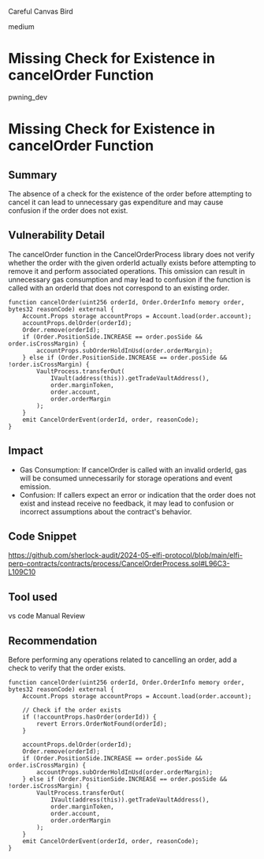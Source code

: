 Careful Canvas Bird

medium

# Missing Check for Existence in cancelOrder Function

pwning_dev
# Missing Check for Existence in cancelOrder Function
## Summary
The absence of a check for the existence of the order before attempting to cancel it can lead to unnecessary gas expenditure and may cause confusion if the order does not exist.
## Vulnerability Detail
The cancelOrder function in the CancelOrderProcess library does not verify whether the order with the given orderId actually exists before attempting to remove it and perform associated operations. This omission can result in unnecessary gas consumption and may lead to confusion if the function is called with an orderId that does not correspond to an existing order.
```solidity
function cancelOrder(uint256 orderId, Order.OrderInfo memory order, bytes32 reasonCode) external {
    Account.Props storage accountProps = Account.load(order.account);
    accountProps.delOrder(orderId);
    Order.remove(orderId);
    if (Order.PositionSide.INCREASE == order.posSide && order.isCrossMargin) {
        accountProps.subOrderHoldInUsd(order.orderMargin);
    } else if (Order.PositionSide.INCREASE == order.posSide && !order.isCrossMargin) {
        VaultProcess.transferOut(
            IVault(address(this)).getTradeVaultAddress(),
            order.marginToken,
            order.account,
            order.orderMargin
        );
    }
    emit CancelOrderEvent(orderId, order, reasonCode);
}
```
## Impact
- Gas Consumption: If cancelOrder is called with an invalid orderId, gas will be consumed unnecessarily for storage operations and event emission.
- Confusion: If callers expect an error or indication that the order does not exist and instead receive no feedback, it may lead to confusion or incorrect assumptions about the contract's behavior.
## Code Snippet
https://github.com/sherlock-audit/2024-05-elfi-protocol/blob/main/elfi-perp-contracts/contracts/process/CancelOrderProcess.sol#L96C3-L109C10
## Tool used
vs code 
Manual Review

## Recommendation
Before performing any operations related to cancelling an order, add a check to verify that the order exists. 
```solidity
function cancelOrder(uint256 orderId, Order.OrderInfo memory order, bytes32 reasonCode) external {
    Account.Props storage accountProps = Account.load(order.account);
    
    // Check if the order exists
    if (!accountProps.hasOrder(orderId)) {
        revert Errors.OrderNotFound(orderId);
    }
    
    accountProps.delOrder(orderId);
    Order.remove(orderId);
    if (Order.PositionSide.INCREASE == order.posSide && order.isCrossMargin) {
        accountProps.subOrderHoldInUsd(order.orderMargin);
    } else if (Order.PositionSide.INCREASE == order.posSide && !order.isCrossMargin) {
        VaultProcess.transferOut(
            IVault(address(this)).getTradeVaultAddress(),
            order.marginToken,
            order.account,
            order.orderMargin
        );
    }
    emit CancelOrderEvent(orderId, order, reasonCode);
}
```